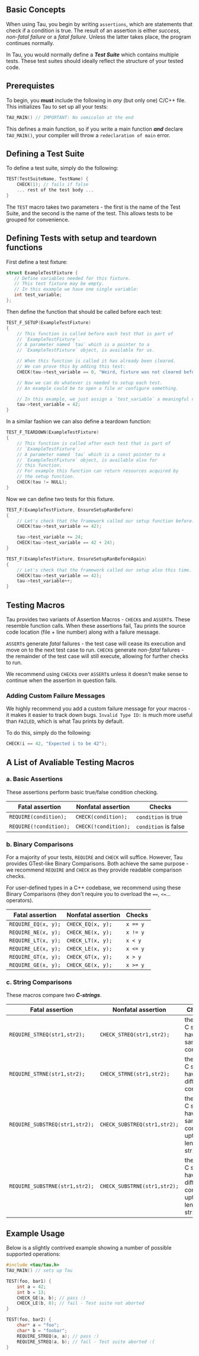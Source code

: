 ## Basic Concepts
When using Tau, you begin by writing `assertions`, which are statements that check if a condition is true. The result of an assertion is either *success*, *non-fatal failure* or a *fatal failure*. Unless the latter takes place, the program continues normally. 

In Tau, you would normally define a ***Test Suite*** which contains multiple tests. These test suites should ideally reflect the structure of your tested code. 


## Prerequistes
To begin, you **must** include the following in *any* (but only one) C/C++ file. This initializes Tau to set up all your tests:
```c
TAU_MAIN() // IMPORTANT: No semicolon at the end 
```
This defines a main function, so if you write a main function ***and*** declare `TAU_MAIN()`, your compiler will throw a `redeclaration of main` error.


## Defining a Test Suite
To define a test suite, simply do the following:
```c
TEST(TestSuiteName, TestName) {
    CHECK(1); // fails if false
    ... rest of the test body ...
}
```
The `TEST` macro takes two parameters - the first is the name of the Test Suite, and the second is the name of the test. This allows tests to be grouped for convenience. 

## Defining Tests with setup and teardown functions

First define a test fixture:

```c
struct ExampleTestFixture {
   // Define variables needed for this fixture.
   // This test fixture may be empty.
   // In this example we have one single variable:
   int test_variable;
};
```

Then define the function that should be called before each test:

```c
TEST_F_SETUP(ExampleTestFixture)
{
    // This function is called before each test that is part of
    // `ExampleTestFixture`.
    // A parameter named `tau` which is a pointer to a
    // `ExampleTestFixture` object, is available for us.

    // When this function is called it has already been cleared.
    // We can prove this by adding this test:
    CHECK(tau->test_variable == 0, "Weird, fixture was not cleared before setup");

    // Now we can do whatever is needed to setup each test.
    // An example could be to open a file or configure something.

    // In this example, we just assign a `test_variable` a meaningful number.
    tau->test_variable = 42;
}
```

In a similar fashion we can also define a teardown function:

```c
TEST_F_TEARDOWN(ExampleTestFixture)
{
    // This function is called after each test that is part of
    // `ExampleTestFixture`.
    // A parameter named `tau` which is a const pointer to a
    // `ExampleTestFixture` object, is available also for
    // this function.
    // For example this function can return resources acquired by
    // the setup function.
    CHECK(tau != NULL);
}
```

Now we can define two tests for this fixture.

```c
TEST_F(ExampleTestFixture, EnsureSetupRanBefore)
{
    // Let's check that the framework called our setup function before.
    CHECK(tau->test_variable == 42);

    tau->test_variable += 24;
    CHECK(tau->test_variable == 42 + 24);
}

TEST_F(ExampleTestFixture, EnsureSetupRanBeforeAgain)
{
    // Let's check that the framework called our setup also this time.
    CHECK(tau->test_variable == 42);
    tau->test_variable++;
}
```

## Testing Macros
Tau provides two variants of Assertion Macros - `CHECK`s and `ASSERT`s. These resemble function calls. When these assertions fail, Tau prints the source code location (file + line number) along with a failure message. 

`ASSERT`s generate *fatal* failures - the test case will cease its execution and move on to the next test case to run. 
`CHECK`s generate *non-fatal* failures - the remainder of the test case will still execute, allowing for further checks to run. 

We recommend using `CHECK`s over `ASSERT`s unless it doesn't make sense to continue when the assertion in question fails. 

### Adding Custom Failure Messages
We highly recommend you add a custom failure message for your macros - it makes it easier to track down bugs. `Invalid Type ID:` is much more useful than `FAILED`, which is what Tau prints by default.

To do this, simply do the following:
```C
CHECK(i == 42, "Expected i to be 42");
```


## A List of Avaliable Testing Macros
### a. Basic Assertions
These assertions perform basic true/false condition checking. 

Fatal assertion             | Nonfatal assertion         | Checks
--------------------------  | -------------------------- | --------------------
`REQUIRE(condition);`  | `CHECK(condition);`  | `condition` is true
`REQUIRE(!condition);` | `CHECK(!condition);` | `condition` is false

### b. Binary Comparisons
For a majority of your tests, `REQUIRE` and `CHECK` will suffice. However, Tau provides GTest-like Binary Comparisons. Both achieve the same purpose - we recommend `REQUIRE` and `CHECK` as they provide readable comparison checks. 

For user-defined types in a C++ codebase, we recommend using these Binary Comparisons (they don't require you to overload the `==`, `<=`... operators).

Fatal assertion          | Nonfatal assertion       | Checks
------------------------ | ------------------------ | --------------
`REQUIRE_EQ(x, y);` | `CHECK_EQ(x, y);`  | `x == y`
`REQUIRE_NE(x, y);` | `CHECK_NE(x, y);`  | `x != y`
`REQUIRE_LT(x, y);` | `CHECK_LT(x, y);`  | `x < y`
`REQUIRE_LE(x, y);` | `CHECK_LE(x, y);`  | `x <= y`
`REQUIRE_GT(x, y);` | `CHECK_GT(x, y);`  | `x > y`
`REQUIRE_GE(x, y);` | `CHECK_GE(x, y);`  | `x >= y`

### c. String Comparisons
These macros compare two ***C-strings***. 

| Fatal assertion                | Nonfatal assertion             | Checks                                                 |
| --------------------------     | ------------------------------ | -------------------------------------------------------- |
| `REQUIRE_STREQ(str1,str2);`    | `CHECK_STREQ(str1,str2);`     | the two C strings have the same content   		     |
| `REQUIRE_STRNE(str1,str2);`   | `CHECK_STRNE(str1,str2);`    | the two C strings have different contents 		     |
| `REQUIRE_SUBSTREQ(str1,str2);`    | `CHECK_SUBSTREQ(str1,str2);`     | the two C strings have the same contents, upto the length of str1   |
| `REQUIRE_SUBSTRNE(str1,str2);`   | `CHECK_SUBSTRNE(str1,str2);`    | the two C strings have different content, upto the length of str1   |


## Example Usage
Below is a slightly contrived example showing a number of possible supported operations:
```C
#include <tau/tau.h>
TAU_MAIN() // sets up Tau 

TEST(foo, bar1) {
    int a = 42; 
    int b = 13; 
    CHECK_GE(a, b); // pass :)
    CHECK_LE(b, 8); // fail - Test suite not aborted 
}

TEST(foo, bar2) {
    char* a = "foo";
    char* b = "foobar";
    REQUIRE_STREQ(a, a); // pass :)
    REQUIRE_STREQ(a, b); // fail - Test suite aborted :(
}
```
